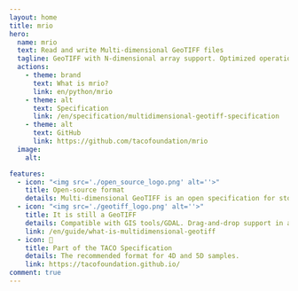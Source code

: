 ```yaml
---
layout: home
title: mrio
hero:
  name: mrio
  text: Read and write Multi-dimensional GeoTIFF files
  tagline: GeoTIFF with N-dimensional array support. Optimized operations for specific dimensions. Query hundreds of Sentinel-2 scenes in <1 second.
  actions:
    - theme: brand
      text: What is mrio?
      link: en/python/mrio
    - theme: alt
      text: Specification
      link: /en/specification/multidimensional-geotiff-specification
    - theme: alt
      text: GitHub
      link: https://github.com/tacofoundation/mrio
  image:
    alt: 

features:
  - icon: "<img src='./open_source_logo.png' alt=''>"
    title: Open-source format
    details: Multi-dimensional GeoTIFF is an open specification for storing tensors in a GeoTIFF structure.
  - icon: "<img src='./geotiff_logo.png' alt=''>"
    title: It is still a GeoTIFF
    details: Compatible with GIS tools/GDAL. Drag-and-drop support in any GIS software.
    link: /en/guide/what-is-multidimensional-geotiff
  - icon: 🌮
    title: Part of the TACO Specification
    details: The recommended format for 4D and 5D samples.
    link: https://tacofoundation.github.io/
comment: true
---
```


<ProtomapsSnippet />
<ContactForm />
<MyProtomapsIndependent />
